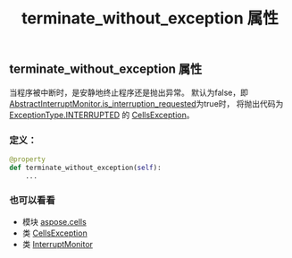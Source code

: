 ﻿---
title: terminate_without_exception 属性
second_title: Aspose.Cells for Python via .NET API 参考文献
description:
type: docs
weight: 50
url: /zh/python-net/aspose.cells/interruptmonitor/terminate_without_exception/
is_root: false
---
## terminate_without_exception 属性

当程序被中断时，是安静地终止程序还是抛出异常。
默认为false，即[AbstractInterruptMonitor.is_interruption_requested](/cells/zh/python-net/aspose.cells/abstractinterruptmonitor#is_interruption_requested)为true时，
将抛出代码为 [ExceptionType.INTERRUPTED](/cells/zh/python-net/aspose.cells/exceptiontype#INTERRUPTED) 的 [CellsException](/cells/zh/python-net/aspose.cells/cellsexception)。
### 定义：
```python
@property
def terminate_without_exception(self):
    ...
```

### 也可以看看
* 模块 [aspose.cells](../../)
* 类 [CellsException](/cells/zh/python-net/aspose.cells/cellsexception)
* 类 [InterruptMonitor](/cells/zh/python-net/aspose.cells/interruptmonitor)
